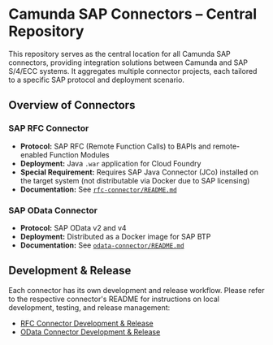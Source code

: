 # Camunda SAP Connectors – Central Repository

This repository serves as the central location for all Camunda SAP connectors, providing integration solutions between Camunda and SAP S/4/ECC systems. It aggregates multiple connector projects, each tailored to a specific SAP protocol and deployment scenario.

## Overview of Connectors

### SAP RFC Connector
- **Protocol:** SAP RFC (Remote Function Calls) to BAPIs and remote-enabled Function Modules
- **Deployment:** Java `.war` application for Cloud Foundry
- **Special Requirement:** Requires SAP Java Connector (JCo) installed on the target system (not distributable via Docker due to SAP licensing)
- **Documentation:** See [`rfc-connector/README.md`](./rfc-connector/README.md)

### SAP OData Connector
- **Protocol:** SAP OData v2 and v4
- **Deployment:** Distributed as a Docker image for SAP BTP
- **Documentation:** See [`odata-connector/README.md`](./odata-connector/README.md)

## Development & Release
Each connector has its own development and release workflow. Please refer to the respective connector's README for instructions on local development, testing, and release management:
- [RFC Connector Development & Release](./rfc-connector/README.md)
- [OData Connector Development & Release](./odata-connector/README.md)

